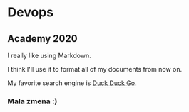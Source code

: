 # Devops

## Academy 2020

I really like using Markdown.

I think I'll use it to format all of my documents from now on.

My favorite search engine is [Duck Duck Go](https://duckduckgo.com).

### Mala zmena :)
